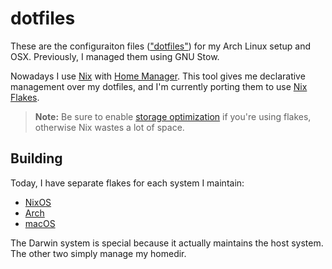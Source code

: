 # dotfiles

These are the configuraiton files (["dotfiles"](http://dotfiles.github.io/))
for my Arch Linux setup and OSX. Previously, I managed them using GNU Stow.

Nowadays I use [Nix](https://nixos.org/) with
[Home Manager](https://github.com/nix-community/home-manager). This tool gives
me declarative management over my dotfiles, and I'm currently porting them to
use [Nix Flakes](https://wiki.nixos.org/wiki/Flakes).

> **Note:** Be sure to enable [storage
> optimization](https://wiki.nixos.org/wiki/Storage_optimization) if you're
> using flakes, otherwise Nix wastes a lot of space.

## Building

Today, I have separate flakes for each system I maintain:

- [NixOS](./blackbeta)
- [Arch](./arch)
- [macOS](./darwin)

The Darwin system is special because it actually maintains the host system. The
other two simply manage my homedir.
